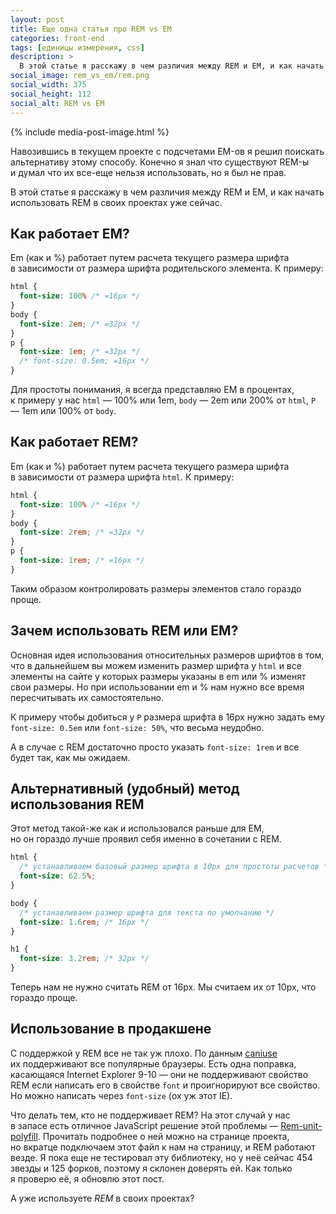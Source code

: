 ```yaml
---
layout: post
title: Еще одна статья про REM vs EM
categories: front-end
tags: [единицы измерения, css]
description: >
  В этой статье я расскажу в чем различия между REM и EM, и как начать использовать REM в своих проектах уже сейчас.
social_image: rem_vs_em/rem.png
social_width: 375
social_height: 112
social_alt: REM vs EM
---
```


{% include media-post-image.html %}

Навозившись в текущем проекте с подсчетами EM-ов я решил поискать альтернативу этому способу. Конечно я знал что существуют REM-ы и думал что их все-еще нельзя использовать, но я был не прав.

В этой статье я расскажу в чем различия между REM и EM, и как начать использовать REM в своих проектах уже сейчас.

## Как работает EM?

Em (как и %) работает путем расчета текущего размера шрифта в зависимости от размера шрифта родительского элемента. К примеру:

~~~css
html {
  font-size: 100% /* =16px */
}
body {
  font-size: 2em; /* =32px */
}
p {
  font-size: 1em; /* =32px */
  /* font-size: 0.5em; =16px */
}
~~~

Для простоты понимания, я всегда представляю EM в процентах, к примеру у нас `html` — 100% или 1em, `body` — 2em или 200% от `html`, `P` — 1em или 100% от `body`.

## Как работает REM?
Em (как и %) работает путем расчета текущего размера шрифта в зависимости от размера шрифта `html`. К примеру:

~~~css
html {
  font-size: 100% /* =16px */
}
body {
  font-size: 2rem; /* =32px */
}
p {
  font-size: 1rem; /* =16px */
}
~~~

Таким образом контролировать размеры элементов стало гораздо проще.

## Зачем использовать REM или EM?

Основная идея использования относительных размеров шрифтов в том, что в дальнейшем вы можем изменить размер шрифта у `html` и все элементы на сайте у которых размеры указаны в em или % изменят свои размеры. Но при использовании em и % нам нужно все время пересчитывать их самостоятельно.

К примеру чтобы добиться у `P` размера шрифта в 16px нужно задать ему `font-size: 0.5em` или `font-size: 50%`, что весьма неудобно.

А в случае с REM достаточно просто указать `font-size: 1rem` и все будет так, как мы ожидаем.

## Альтернативный (удобный) метод использования REM
Этот метод такой-же как и использовался раньше для EM, но он гораздо лучше проявил себя именно в сочетании с REM.

~~~css
html {
  /* устанавливаем базовый размер шрифта в 10px для простоты расчетов */
  font-size: 62.5%;
}

body {
  /* устанавливаем размер шрифта для текста по умолчанию */
  font-size: 1.6rem; /* 16px */
}

h1 {
  font-size: 3.2rem; /* 32px */
}
~~~

Теперь нам не нужно считать REM от 16px. Мы считаем их от 10px, что гораздо проще.

## Использование в продакшене
С поддержкой у REM все не так уж плохо. По данным <a href="http://caniuse.com/#search=rem">caniuse</a> их поддерживают все популярные браузеры. Есть одна поправка, касающаяся Internet Explorer 9-10 — они не поддерживают свойство REM если написать его в свойстве `font` и проигнорируют все свойство. Но можно написать через `font-size` (ох уж этот IE).

Что делать тем, кто не поддерживает REM? На этот случай у нас в запасе есть отличное JavaScript решение этой проблемы — <a href="http://chuckcarpenter.github.io/REM-unit-polyfill/">Rem-unit-polyfill</a>. Прочитать подробнее о ней можно на странице проекта, но вкратце подключаем этот файл к нам на страницу, и REM работают везде. Я пока еще не тестировал эту библиотеку, но у неё сейчас 454 звезды и 125 форков, поэтому я склонен доверять ей. Как только я проверю её, я обновлю этот пост.

А уже используете _REM_ в своих проектах?
